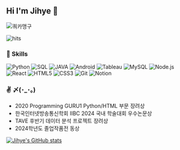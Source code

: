 ## Hi I'm Jihye 👋

![쿼카맹구](https://i.imgur.com/iPsga7f.jpeg)


![hits](https://hits.seeyoufarm.com/api/count/incr/badge.svg?url=https%3A%2F%2Fgithub.com%2Fjihyee0e&edge_flat=false&title=hits)

### 🦾 Skills
![Python](https://img.shields.io/badge/python-3776AB.svg?&style=for-the-badge&logo=python&logoColor=white) ![SQL](https://img.shields.io/badge/Sql-000000.svg?&style=for-the-badge) ![JAVA](https://img.shields.io/badge/Java-000000.svg?&style=for-the-badge) ![Android](https://img.shields.io/badge/android-3DDC84.svg?&style=for-the-badge&logo=android&logoColor=white) ![Tableau](https://img.shields.io/badge/tableau-E97627.svg?&style=for-the-badge&logo=tableau&logoColor=white) ![MySQL](https://img.shields.io/badge/mysql-4479A1.svg?&style=for-the-badge&logo=mysql&logoColor=white) ![Node.js](https://img.shields.io/badge/nodedotjs-339933.svg?&style=for-the-badge&logo=nodedotjs&logoColor=white) ![React](https://img.shields.io/badge/react-61DAFB.svg?&style=for-the-badge&logo=react&logoColor=white) ![HTML5](https://img.shields.io/badge/html5-E34F26.svg?&style=for-the-badge&logo=html5&logoColor=white) ![CSS3](https://img.shields.io/badge/css3-1572B6.svg?&style=for-the-badge&logo=css3&logoColor=white) ![Git](https://img.shields.io/badge/git-F05032.svg?&style=for-the-badge&logo=git&logoColor=white) ![Notion](https://img.shields.io/badge/notion-000000.svg?&style=for-the-badge&logo=notion&logoColor=white) 

### ✌ 〆(･_･｡)
- 2020 Programming GURU1 Python/HTML 부문 장려상
- 한국인터넷방송통신학회 IIBC 2024 국내 학술대회 우수논문상
- TAVE 후반기 데이터 분석 프로젝트 장려상
- 2024학년도 졸업작품전 동상

[![Jihye's GitHub stats](https://github-readme-stats.vercel.app/api?username=jihyee0e)](https://github.com/jihyee0e/github-readme-stats)
